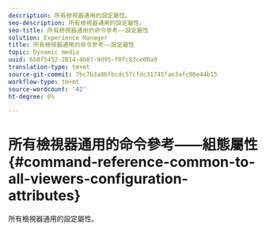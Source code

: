 ```yaml
---
description: 所有檢視器通用的設定屬性。
seo-description: 所有檢視器通用的設定屬性。
seo-title: 所有檢視器通用的命令參考——設定屬性
solution: Experience Manager
title: 所有檢視器通用的命令參考——設定屬性
topic: Dynamic media
uuid: 6b8f5452-2814-4b07-9d95-f0fc83ce00a9
translation-type: tm+mt
source-git-commit: 7bc7b3a86fbcdc57cfdc31745fae3afc06e44b15
workflow-type: tm+mt
source-wordcount: '42'
ht-degree: 0%

---
```



# 所有檢視器通用的命令參考——組態屬性{#command-reference-common-to-all-viewers-configuration-attributes}

所有檢視器通用的設定屬性。

